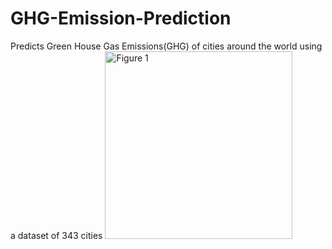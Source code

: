 # GHG-Emission-Prediction
Predicts Green House Gas Emissions(GHG) of cities around the world using a dataset of 343 cities
<img src="http://imgur.com/a/7VWoxJD" alt="Figure 1" width="300">
